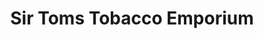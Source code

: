 ---
title: "Sir Toms Tobacco Emporium"
url: /hendersonville/sir-toms-tobacco-emporium/
shop: Tabak
---